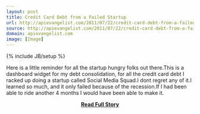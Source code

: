 ```yaml
---
layout: post
title: Credit Card Debt from a Failed Startup
url: http://apievangelist.com/2011/07/22/credit-card-debt-from-a-failed-startup/
source: http://apievangelist.com/2011/07/22/credit-card-debt-from-a-failed-startup/
domain: apievangelist.com
image: [Image]
---
```

{% include JB/setup %}<p>Here is a little reminder for all the startup hungry folks out there.This is a dashboard widget for my debt consolidation, for all the credit card debt I racked up doing a startup called Social Media Squad.I dont regret any of it.I learned so much, and it only failed because of the recession.If I had been able to ride another 4 months I would have been able to make it.</p>
<center><p><a href="http://apievangelist.com/2011/07/22/credit-card-debt-from-a-failed-startup/" style='padding:25px; font-sze:18px; font-weight: bold;'>Read Full Story</a></p></center>
